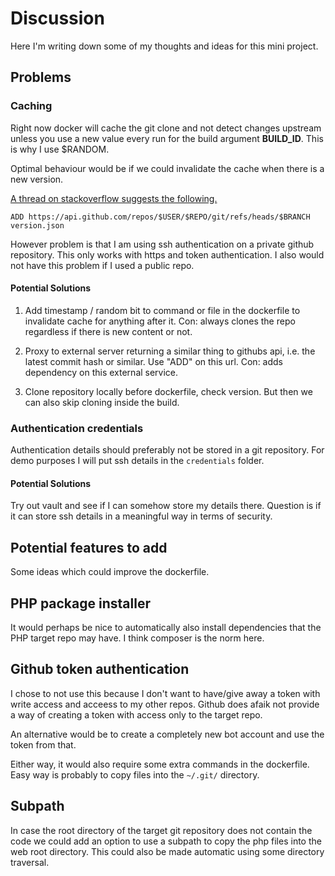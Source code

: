# Discussion
Here I'm writing down some of my thoughts and ideas for this mini project.

## Problems
### Caching 
Right now docker will cache the git clone and not detect changes upstream unless you use a new value every run for the build argument **BUILD_ID**.
This is why I use $RANDOM. 

Optimal behaviour would be if we could invalidate the cache when there is a new version.

[A thread on stackoverflow suggests the following.](https://stackoverflow.com/questions/36996046/how-to-prevent-dockerfile-caching-git-clone)
```
ADD https://api.github.com/repos/$USER/$REPO/git/refs/heads/$BRANCH version.json
```

However problem is that I am using ssh authentication on a private github repository. This only works with https and token authentication. 
I also would not have this problem if I used a public repo.

#### Potential Solutions
1. Add timestamp / random bit to command or file in the dockerfile to invalidate cache for anything after it. Con: always clones the repo regardless if there is new content or not.

2. Proxy to external server returning a similar thing to githubs api, i.e. the latest commit hash or similar. Use "ADD" on this url. Con: adds dependency on this external service.

3. Clone repository locally before dockerfile, check version. But then we can also skip cloning inside the build.


### Authentication credentials
Authentication details should preferably not be stored in a git repository. For demo purposes I will put ssh details in the `credentials` folder.

#### Potential Solutions
Try out vault and see if I can somehow store my details there. Question is if it can store ssh details in a meaningful way in terms of security.

## Potential features to add
Some ideas which could improve the dockerfile.

## PHP package installer
It would perhaps be nice to automatically also install dependencies that the PHP target repo may have. I think composer is the norm here.

## Github token authentication 
I chose to not use this because I don't want to have/give away a token with write access and acceess to my other repos. Github does afaik not provide a way of creating 
a token with access only to the target repo.

An alternative would be to create a completely new bot account and use the token from that.

Either way, it would also require some extra commands in the dockerfile. Easy way is probably to copy files into the `~/.git/` directory.

## Subpath
In case the root directory of the target git repository does not contain the code we could add an option to use a subpath to copy the php files into the web root directory. 
This could also be made automatic using some directory traversal.
